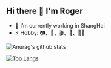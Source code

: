 
## Hi there 👋  I'm Roger

- 🔭 I’m currently working in ShangHai
- ⚡ Hobby: 📷、🏃、🎬、🎵、👨‍💻‍

![Anurag's github stats](https://github-readme-stats.vercel.app/api?username=RRRoger&count_private=true&show_icons=true)

[![Top Langs](https://github-readme-stats.vercel.app/api/top-langs/?username=RRRoger&layout=compact&hide=javascript,html,css)](https://github.com/RRRoger)


